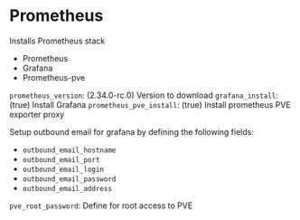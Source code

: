 # Prometheus

Installs Prometheus stack
- Prometheus
- Grafana
- Prometheus-pve

`prometheus_version`: (2.34.0-rc.0) Version to download
`grafana_install`: (true) Install Grafana
`prometheus_pve_install`: (true) Install prometheus PVE exporter proxy

Setup outbound email for grafana by defining the following fields:
- `outbound_email_hostname`
- `outbound_email_port`
- `outbound_email_login`
- `outbound_email_password`
- `outbound_email_address`

`pve_root_password`: Define for root access to PVE
